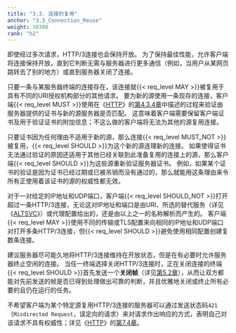 ```yaml
---
title: "3.3. 连接的复用"
anchor: "3.3_Connection_Reuse"
weight: 30300
rank: "h2"
---
```


即使经过多次请求，HTTP/3连接也会保持开放。
为了保持最佳性能，允许客户端将连接保持开放，直到它判断无需与服务器进行更多通信（例如，当用户从某网页跳转去了别的地方）或直到服务器关闭了连接。

只要一条与某服务器终端的连接存在，该连接就{{< req_level MAY >}}被复用于具有不同的URI授权机构部分的其他请求。
要为新的源使用一条现存的连接，客户端{{< req_level MUST >}}使用在《[HTTP](https://www.rfc-editor.org/info/rfc9110)》的[第4.3.4章](https://www.rfc-editor.org/rfc/rfc9110#section-4.3.4)中描述的过程来验证由服务器提供的证书与新的源服务器是否匹配。
这意味着客户端需要保留客户端证书及用于验证证书的附加信息；不这么做的客户端将无法为其他的源复用连接。

只要证书因为任何理由不适用于新的源，那么连接{{< req_level MUST_NOT >}}被复用，{{< req_level SHOULD >}}为这个新的源连理新的连接。
如果使得证书无法通过验证的原因还适用于其他已经关联到此准备复用的连接上的源，那么客户端{{< req_level SHOULD >}}为这些源重新验证服务器证书。
例如，如果某个证书的验证是因为证书已经过期或已被吊销而没有通过的，那么就能用这条理由来令所有正使用着该证书的源的权威性都无效。

对于一对给定的IP地址和UDP端口，客户端{{< req_level SHOULD_NOT >}}打开超过一条HTTP/3连接，无论这对IP地址和端口是由URI、所选的替代服务（详见《[ALTSVC](https://www.rfc-editor.org/info/rfc7838)》）或代理配置给出的，还是由以上之一的名称解析而产生的。
客户端{{< req_level MAY >}}使用不同的传输或TLS配置来向相同的IP地址和UDP端口对打开多条HTTP/3连接，但{{< req_level SHOULD >}}避免使用相同配置创建复数条连接。

建议服务器尽可能久地将HTTP/3连接维持在开放状态，但是在有必要时允许服务器终止空闲的连接。
当任一终端选择关闭HTTP/3连接时，正在关闭连接的终端{{< req_level SHOULD >}}首先发送一个**关闭帧**（详见[第5.2章](#5.2_Connection_Shutdown)），从而让双方都能对先前发送的帧是否已得到处理做出可靠的判断，并且优雅地关闭或终止所有必要的且仍在运行的任务。

不希望客户端为某个特定源复用HTTP/3连接的服务器可以通过发送状态码`421`（`Misdirected Request`，误定向的请求）来对请求作出响应的方式，表明自己对该请求不具有权威性；详见《[HTTP](https://www.rfc-editor.org/info/rfc9110)》的[第7.4章](https://www.rfc-editor.org/rfc/rfc9110#section-7.4)。
